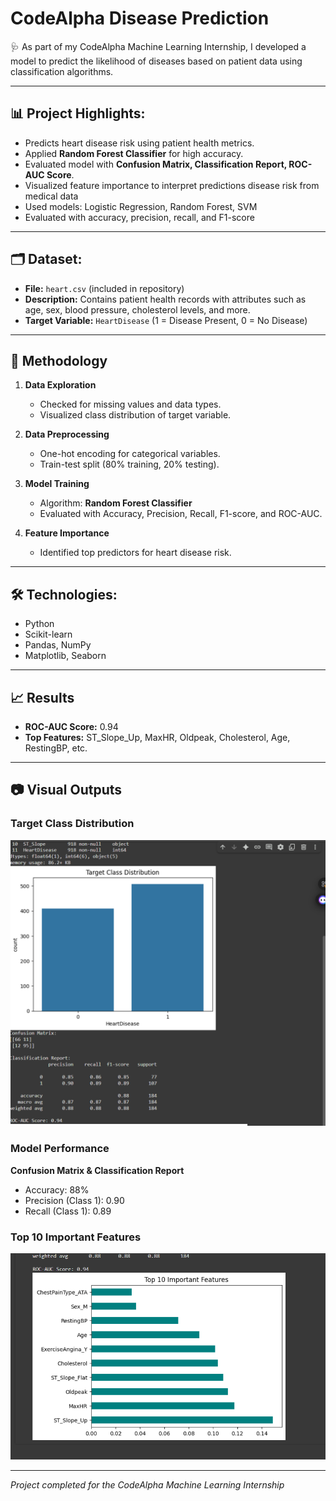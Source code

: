 # CodeAlpha Disease Prediction

🩺 As part of my CodeAlpha Machine Learning Internship, I developed a model to predict the likelihood of diseases based on patient data using classification algorithms.

---

## 📊 Project Highlights:
- Predicts heart disease risk using patient health metrics.
- Applied **Random Forest Classifier** for high accuracy.
- Evaluated model with **Confusion Matrix, Classification Report, ROC-AUC Score**.
- Visualized feature importance to interpret predictions disease risk from medical data
- Used models: Logistic Regression, Random Forest, SVM
- Evaluated with accuracy, precision, recall, and F1-score

---

## 🗂 Dataset:
- **File:** `heart.csv` (included in repository)  
- **Description:** Contains patient health records with attributes such as age, sex, blood pressure, cholesterol levels, and more.  
- **Target Variable:** `HeartDisease` (1 = Disease Present, 0 = No Disease)

---


## 🧠 Methodology
1. **Data Exploration**  
   - Checked for missing values and data types.  
   - Visualized class distribution of target variable.

2. **Data Preprocessing**  
   - One-hot encoding for categorical variables.  
   - Train-test split (80% training, 20% testing).

3. **Model Training**  
   - Algorithm: **Random Forest Classifier**  
   - Evaluated with Accuracy, Precision, Recall, F1-score, and ROC-AUC.

4. **Feature Importance**  
   - Identified top predictors for heart disease risk.

---

## 🛠 Technologies:
- Python
- Scikit-learn
- Pandas, NumPy
- Matplotlib, Seaborn


---

## 📈 Results
- **ROC-AUC Score:** 0.94  
- **Top Features:** ST_Slope_Up, MaxHR, Oldpeak, Cholesterol, Age, RestingBP, etc.

---

## 📷 Visual Outputs
### Target Class Distribution
![Target Class Distribution](class_distribution.png)

### Model Performance
**Confusion Matrix & Classification Report**  
- Accuracy: 88%  
- Precision (Class 1): 0.90  
- Recall (Class 1): 0.89  

### Top 10 Important Features
![Top 10 Important Features](feature_importance.png)


---

*Project completed for the CodeAlpha Machine Learning Internship*
